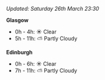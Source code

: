 *Updated: Saturday 26th March 23:30*

**Glasgow**

* 0h - 4h: :sunny: Clear
* 5h - 11h: :partly_sunny: Partly Cloudy

**Edinburgh**

* 0h - 6h: :sunny: Clear
* 7h - 11h: :partly_sunny: Partly Cloudy
